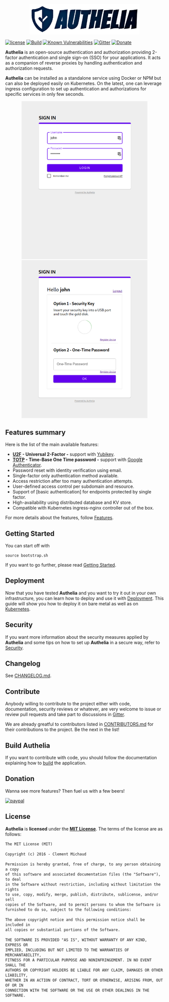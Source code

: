 <p align="center">
  <img src="images/authelia-title.png" width="350" title="Authelia">
</p>

  [![license](https://img.shields.io/github/license/mashape/apistatus.svg?maxAge=2592000)][MIT License]
  [![Build](https://travis-ci.org/clems4ever/authelia.svg?branch=master)](https://travis-ci.org/clems4ever/authelia)
  [![Known Vulnerabilities](https://snyk.io/test/github/clems4ever/authelia/badge.svg?targetFile=package.json)](https://snyk.io/test/github/clems4ever/authelia?targetFile=package.json)
  [![Gitter](https://img.shields.io/gitter/room/badges/shields.svg)](https://gitter.im/authelia/general?utm_source=share-link&utm_medium=link&utm_campaign=share-link)
  [![Donate](https://img.shields.io/badge/Donate-PayPal-orange.svg)](https://www.paypal.com/cgi-bin/webscr?cmd=_donations&business=clement%2emichaud34%40gmail%2ecom&lc=FR&item_name=Authelia&currency_code=EUR&bn=PP%2dDonationsBF%3abtn_donate_SM%2egif%3aNonHosted)

**Authelia** is an open-source authentication and authorization providing
 2-factor authentication and single sign-on (SSO) for your applications.
It acts as a companion of reverse proxies by handling authentication and
authorization requests.

**Authelia** can be installed as a standalone service using Docker or NPM
but can also be deployed easily on Kubernetes. On the latest, one can
leverage ingress configuration to set up authentication and authorizations
for specific services in only few seconds.

<p align="center">
  <img src="images/first_factor.png" width="400" />
  <img src="images/second_factor.png" width="400" />
</p>

## Features summary

Here is the list of the main available features:

* **[U2F] - Universal 2-Factor -** support with [Yubikey].
* **[TOTP] - Time-Base One Time password -** support with [Google Authenticator].
* Password reset with identity verification using email.
* Single-factor only authentication method available.
* Access restriction after too many authentication attempts.
* User-defined access control per subdomain and resource.
* Support of [basic authentication] for endpoints protected by single factor.
* High-availability using distributed database and KV store.
* Compatible with Kubernetes ingress-nginx controller out of the box.

For more details about the features, follow [Features](./docs/features.md).

## Getting Started

You can start off with

    source bootstrap.sh

If you want to go further, please read [Getting Started](./docs/getting-started.md).

## Deployment

Now that you have tested **Authelia** and you want to try it out in your own infrastructure,
you can learn how to deploy and use it with [Deployment](./docs/deployment-production.md).
This guide will show you how to deploy it on bare metal as well as on
[Kubernetes](https://kubernetes.io/).

## Security

If you want more information about the security measures applied by
**Authelia** and some tips on how to set up **Authelia** in a secure way,
refer to [Security](./docs/security.md).

## Changelog

See [CHANGELOG.md](CHANGELOG.md).

## Contribute

Anybody willing to contribute to the project either with code, 
documentation, security reviews or whatever, are very welcome to issue
or review pull requests and take part to discussions in
[Gitter](https://gitter.im/authelia/general?utm_source=share-link&utm_medium=link&utm_campaign=share-link).

We are already greatful to contributors listed in
[CONTRIBUTORS.md](CONTRIBUTORS.md) for their contributions to the project.
Be the next in the list!

## Build Authelia

If you want to contribute with code, you should follow the documentation explaining how to [build](./docs/build.md) the application.

## Donation

Wanna see more features? Then fuel us with a few beers!

[![paypal](https://www.paypalobjects.com/en_US/i/btn/btn_donate_SM.gif)](https://www.paypal.com/cgi-bin/webscr?cmd=_donations&business=clement%2emichaud34%40gmail%2ecom&lc=FR&item_name=Authelia&currency_code=EUR&bn=PP%2dDonationsBF%3abtn_donate_SM%2egif%3aNonHosted)

## License

**Authelia** is **licensed** under the **[MIT License]**. The terms of the license are as follows:

    The MIT License (MIT)

    Copyright (c) 2016 - Clement Michaud

    Permission is hereby granted, free of charge, to any person obtaining a copy
    of this software and associated documentation files (the "Software"), to deal
    in the Software without restriction, including without limitation the rights
    to use, copy, modify, merge, publish, distribute, sublicense, and/or sell
    copies of the Software, and to permit persons to whom the Software is
    furnished to do so, subject to the following conditions:

    The above copyright notice and this permission notice shall be included in
    all copies or substantial portions of the Software.

    THE SOFTWARE IS PROVIDED "AS IS", WITHOUT WARRANTY OF ANY KIND, EXPRESS OR
    IMPLIED, INCLUDING BUT NOT LIMITED TO THE WARRANTIES OF MERCHANTABILITY,
    FITNESS FOR A PARTICULAR PURPOSE AND NONINFRINGEMENT. IN NO EVENT SHALL THE
    AUTHORS OR COPYRIGHT HOLDERS BE LIABLE FOR ANY CLAIM, DAMAGES OR OTHER LIABILITY,
    WHETHER IN AN ACTION OF CONTRACT, TORT OR OTHERWISE, ARISING FROM, OUT OF OR IN
    CONNECTION WITH THE SOFTWARE OR THE USE OR OTHER DEALINGS IN THE SOFTWARE.


[MIT License]: https://opensource.org/licenses/MIT
[TOTP]: https://en.wikipedia.org/wiki/Time-based_One-time_Password_Algorithm
[U2F]: https://www.yubico.com/about/background/fido/
[Yubikey]: https://www.yubico.com/products/yubikey-hardware/yubikey4/
[auth_request]: http://nginx.org/en/docs/http/ngx_http_auth_request_module.html
[Google Authenticator]: https://play.google.com/store/apps/details?id=com.google.android.apps.authenticator2&hl=en
[config.template.yml]: https://github.com/clems4ever/authelia/blob/master/config.template.yml
